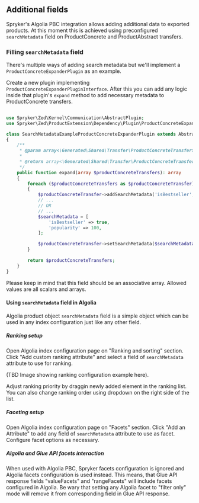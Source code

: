## Additional fields

Spryker's Algolia PBC integration allows adding additional data to exported products.
At this moment this is achieved using preconfigured `searchMetadata` field on ProductConcrete and ProductAbstract transfers.

### Filling `searchMetadata` field
There's multiple ways of adding search metadata but we'll implement a `ProductConcreteExpanderPlugin` as an example.

Create a new plugin implementing `ProductConcreteExpanderPluginInterface`. After this you can add any logic inside that plugin's `expand` method to add necessary metadata to ProductConcrete transfers.

```php
  
use Spryker\Zed\Kernel\Communication\AbstractPlugin;  
use Spryker\Zed\ProductExtension\Dependency\Plugin\ProductConcreteExpanderPluginInterface;

class SearchMetadataExampleProductConcreteExpanderPlugin extends AbstractPlugin implements ProductConcreteExpanderPluginInterface  
{  
    /**  
     * @param array<\Generated\Shared\Transfer\ProductConcreteTransfer> $productConcreteTransfers  
     *  
     * @return array<\Generated\Shared\Transfer\ProductConcreteTransfer>  
     */  
    public function expand(array $productConcreteTransfers): array  
    {  
        foreach ($productConcreteTransfers as $productConcreteTransfer) 
        {
	        $productConcreteTransfer->addSearchMetadata('isBestseller', true);
	        // ...
	        // OR
	        // ...
	        $searchMetadata = [
		        'isBestseller' => true,
		        'popularity' => 100,
	        ];

			$productConcreteTransfer->setSearchMetadata($searchMetadata);
        }
        
		return $productConcreteTransfers;
    }  
}
```

Please keep in mind that this field should be an associative array. Allowed values are all scalars and arrays.

#### Using `searchMetadata` field in Algolia

Algolia product object `searchMetadata` field is a simple object which can be used in any index configuration just like any other field.

##### Ranking setup

Open Algolia index configuration page on "Ranking and sorting" section. Click "Add custom ranking attribute" and select a field of `searchMetadata` attribute to use for ranking.

(TBD Image showing ranking configuration example here).

Adjust ranking priority by draggin newly added element in the ranking list. You can also change ranking order using dropdown on the right side of the list.

##### Faceting setup

Open Algolia index configuration page on "Facets" section. Click "Add an Attribute" to add any field of `searchMetadata` attribute to use as facet. Configure facet options as necessary.

##### Algolia and Glue API facets interaction

When used with Algolia PBC, Spryker facets configuration is ignored and Algolia facets configuration is used instead. This means, that Glue API response fields "valueFacets" and "rangeFacets" will include facets configured in Algolia. Be wary that setting any Algolia facet to "filter only" mode will remove it from corresponding field in Glue API response.
